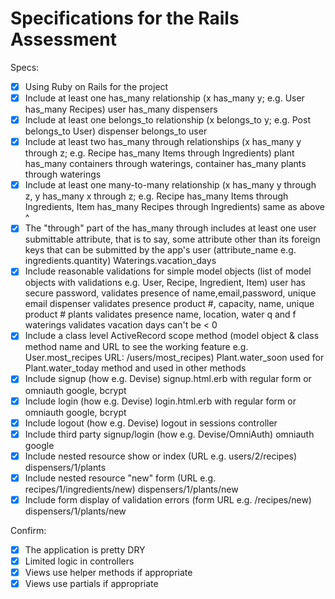 # Specifications for the Rails Assessment

Specs:
- [x] Using Ruby on Rails for the project
- [x] Include at least one has_many relationship (x has_many y; e.g. User has_many Recipes)
    user has_many dispensers
- [x] Include at least one belongs_to relationship (x belongs_to y; e.g. Post belongs_to User)
    dispenser belongs_to user
- [x] Include at least two has_many through relationships (x has_many y through z; e.g. Recipe has_many Items through Ingredients)
    plant has_many containers through waterings, container has_many plants through waterings
- [x] Include at least one many-to-many relationship (x has_many y through z, y has_many x through z; e.g. Recipe has_many Items through Ingredients, Item has_many Recipes through Ingredients)
    same as above ^
- [x] The "through" part of the has_many through includes at least one user submittable attribute, that is to say, some attribute other than its foreign keys that can be submitted by the app's user (attribute_name e.g. ingredients.quantity)
    Waterings.vacation_days
- [x] Include reasonable validations for simple model objects (list of model objects with validations e.g. User, Recipe, Ingredient, Item)
    user has secure password, validates presence of name,email,password, unique email
    dispenser validates presence product #, capacity, name, unique product #
    plants validates presence name, location, water q and f
    waterings validates vacation days can't be < 0
- [x] Include a class level ActiveRecord scope method (model object & class method name and URL to see the working feature e.g. User.most_recipes URL: /users/most_recipes)
    Plant.water_soon used for Plant.water_today method and used in other methods
- [x] Include signup (how e.g. Devise)
    signup.html.erb with regular form or omniauth google, bcrypt
- [x] Include login (how e.g. Devise)
    login.html.erb with regular form or omniauth google, bcrypt
- [x] Include logout (how e.g. Devise)
    logout in sessions controller
- [x] Include third party signup/login (how e.g. Devise/OmniAuth)
    omniauth google
- [x] Include nested resource show or index (URL e.g. users/2/recipes)
    dispensers/1/plants
- [x] Include nested resource "new" form (URL e.g. recipes/1/ingredients/new)
    dispensers/1/plants/new
- [x] Include form display of validation errors (form URL e.g. /recipes/new)
    dispensers/1/plants/new

Confirm:
- [x] The application is pretty DRY
- [x] Limited logic in controllers
- [x] Views use helper methods if appropriate
- [x] Views use partials if appropriate
